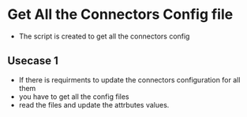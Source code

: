 
# Get All the Connectors Config file

- The script is created to get all the connectors config


## Usecase 1

- If there is requirments to update the connectors configuration for all them
- you have to get all the config files
- read the files and update the attrbutes values.
